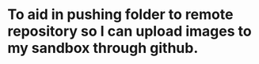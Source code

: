 # To aid in pushing folder to remote repository so I can upload images to my sandbox through github.
